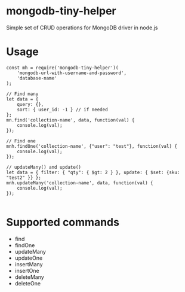 # mongodb-tiny-helper
Simple set of CRUD operations for MongoDB driver in node.js

# Usage

```
const mh = require('mongodb-tiny-helper')(
	'mongodb-url-with-username-and-password',
	'database-name'
);

// Find many
let data = {
	query: {},
	sort: { user_id: -1 } // if needed
};
mn.find('collection-name', data, function(val) {
	console.log(val);
});

// Find one
mnh.findOne('collection-name', {"user": "test"}, function(val) {
	console.log(val);
});

// updateMany() and update()
let data = { filter: { "qty": { $gt: 2 } }, update: { $set: {sku: "test2" }} };
mnh.updateMany('collection-name', data, function(val) {
	console.log(val);
});


```

# Supported commands
* find
* findOne
* updateMany
* updateOne
* insertMany
* insertOne
* deleteMany
* deleteOne
